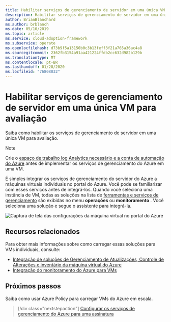 ```yaml
---
title: Habilitar serviços de gerenciamento de servidor em uma única VM para avaliação
description: Habilitar serviços de gerenciamento de servidor em uma única VM para avaliação
author: BrianBlanchard
ms.author: brblanch
ms.date: 05/10/2019
ms.topic: article
ms.service: cloud-adoption-framework
ms.subservice: operate
ms.openlocfilehash: d73b9f5a13150b0c3b13feff3f21a765a36ac4a8
ms.sourcegitcommit: 2362fb3154a91aa421224ffdb2cc632d982b129b
ms.translationtype: MT
ms.contentlocale: pt-BR
ms.lasthandoff: 01/28/2020
ms.locfileid: "76808032"
---
```

# <a name="enable-server-management-services-on-a-single-vm-for-evaluation"></a>Habilitar serviços de gerenciamento de servidor em uma única VM para avaliação

Saiba como habilitar os serviços de gerenciamento de servidor em uma única VM para avaliação.

> [!NOTE]
> Crie o [espaço de trabalho log Analytics necessário e a conta de automação do Azure](./prerequisites.md#create-a-workspace-and-automation-account) antes de implementar os serviços de gerenciamento do Azure em uma VM.

É simples integrar os serviços de gerenciamento do servidor do Azure a máquinas virtuais individuais no portal do Azure. Você pode se familiarizar com esses serviços antes de integrá-los. Quando você seleciona uma instância de VM, todas as soluções na lista de [ferramentas e serviços de gerenciamento](./tools-services.md) são exibidas no menu **operações** ou **monitoramento** . Você seleciona uma solução e segue o assistente para integrá-la.

![Captura de tela das configurações da máquina virtual no portal do Azure](./media/onboarding-single-vm.png)

## <a name="related-resources"></a>Recursos relacionados

Para obter mais informações sobre como carregar essas soluções para VMs individuais, consulte:

- [Integração de soluções de Gerenciamento de Atualizações, Controle de Alterações e inventário da máquina virtual do Azure](https://docs.microsoft.com/azure/automation/automation-onboard-solutions-from-vm)
- [Integração do monitoramento do Azure para VMs](https://docs.microsoft.com/azure/azure-monitor/insights/vminsights-enable-single-vm)

## <a name="next-steps"></a>Próximos passos

Saiba como usar Azure Policy para carregar VMs do Azure em escala.

> [!div class="nextstepaction"]
> [Configurar os serviços de gerenciamento do Azure para uma assinatura](./onboard-at-scale.md)
